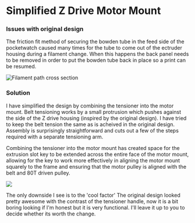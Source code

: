 # Simplified Z Drive Motor Mount

### Issues with original design
The friction fit method of securing the bowden tube in the feed side of the pocketwatch caused many times for the tube to come out of the ectruder housing during a filament change. When this happens the back panel needs to be removed in order to put the bowden tube back in place so a print can be resumed.

![Filament path cross section](printer_mods/TroyP/Dual%Collet%Pocketwatch/Filament%Path%Crosssection.jpg?raw=true)

### Solution
I have simplified the design by combining the tensioner into the motor mount. Belt tensioning works by a small protrusion which pushes against the side of the Z drive housing (inspired by the original design). I have tried to keep the belt tension the same as is acheived in the original design. Assembly is surprisingly straightforward and cuts out a few of the steps required with a separate tensioning arm.

Combining the tensioner into the motor mount has created space for the extrusion slot key to be extended across the entire face of the motor mount, allowing for the key to work more effectively in aligning the motor mount squarely to the frame and ensuring that the motor pulley is aligned with the belt and 80T driven pulley.

![](Long_key.JPG?raw=true)

The only downside I see is to the 'cool factor' The original design looked pretty awesome with the contrast of the tensioner handle, now it is a bit boring looking if I'm honest but it is very functional. I'll leave it up to you to decide whether its worth the change.
